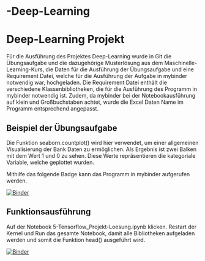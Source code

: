 # -Deep-Learning

# Deep-Learning Projekt

Für die Ausführung des Projektes Deep-Learning wurde in Git die Übungsaufgabe und die dazugehörige Musterlösung aus dem Maschinelle-Learning-Kurs, die Daten für die Ausführung der Übungsaufgabe und eine Requirement Datei, welche für die Ausführung der Aufgabe in mybinder notwendig war, hochgeladen. 
Die Requirement Datei enthält die verschiedene Klassenbibliotheken, die für die Ausführung des Programm in mybinder notwendig ist. Zudem, da mybinder bei der Notebookausführung auf klein und Großbuchstaben achtet, wurde die Excel Daten Name im Programm entsprechend angepasst.

## Beispiel der Übungsaufgabe
Die Funktion seaborn.countplot() wird hier verwendet, um einer allgemeinen Visualisierung der Bank Daten zu ermöglichen. Als Ergebnis ist zwei Balken mit dem Wert 1 und 0 zu sehen. Diese Werte repräsentieren die kategoriale Variable, welche geplottet wurden.

Mithilfe das folgende Badge kann das Programm in mybinder aufgerufen werden.

[![Binder](https://mybinder.org/badge_logo.svg)](https://mybinder.org/v2/gh/dimoua/-Logistic-Regression.git/HEAD)

## Funktionsausführung

Auf der Notebook 5-Tensorflow_Projekt-Loesung.ipynb klicken.
Restart der Kernel und Run das gesamte Notebook, damit alle Bibliotheken aufgeladen werden und somit die Funktion head() ausgeführt wird.


[![Binder](https://mybinder.org/badge_logo.svg)](https://mybinder.org/v2/gh/dimoua/-Deep-Learning.git/HEAD)



